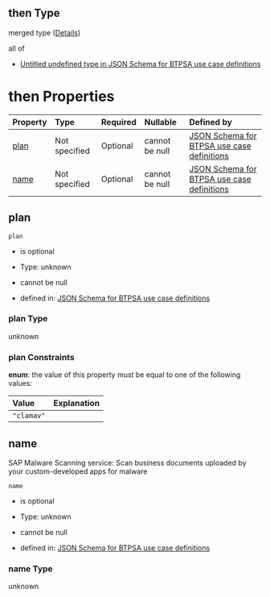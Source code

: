## then Type

merged type ([Details](btpsa-usecase-properties-services-items-allof-1-then-allof-57-then.md))

all of

*   [Untitled undefined type in JSON Schema for BTPSA use case definitions](btpsa-usecase-properties-services-items-allof-1-then-allof-57-then-allof-0.md "check type definition")

# then Properties

| Property      | Type          | Required | Nullable       | Defined by                                                                                                                                                                                                            |
| :------------ | :------------ | :------- | :------------- | :-------------------------------------------------------------------------------------------------------------------------------------------------------------------------------------------------------------------- |
| [plan](#plan) | Not specified | Optional | cannot be null | [JSON Schema for BTPSA use case definitions](btpsa-usecase-properties-services-items-allof-1-then-allof-57-then-properties-plan.md "undefined#/properties/services/items/allOf/1/then/allOf/57/then/properties/plan") |
| [name](#name) | Not specified | Optional | cannot be null | [JSON Schema for BTPSA use case definitions](btpsa-usecase-properties-services-items-allof-1-then-allof-57-then-properties-name.md "undefined#/properties/services/items/allOf/1/then/allOf/57/then/properties/name") |

## plan



`plan`

*   is optional

*   Type: unknown

*   cannot be null

*   defined in: [JSON Schema for BTPSA use case definitions](btpsa-usecase-properties-services-items-allof-1-then-allof-57-then-properties-plan.md "undefined#/properties/services/items/allOf/1/then/allOf/57/then/properties/plan")

### plan Type

unknown

### plan Constraints

**enum**: the value of this property must be equal to one of the following values:

| Value      | Explanation |
| :--------- | :---------- |
| `"clamav"` |             |

## name

SAP Malware Scanning service: Scan business documents uploaded by your custom-developed apps for malware

`name`

*   is optional

*   Type: unknown

*   cannot be null

*   defined in: [JSON Schema for BTPSA use case definitions](btpsa-usecase-properties-services-items-allof-1-then-allof-57-then-properties-name.md "undefined#/properties/services/items/allOf/1/then/allOf/57/then/properties/name")

### name Type

unknown
